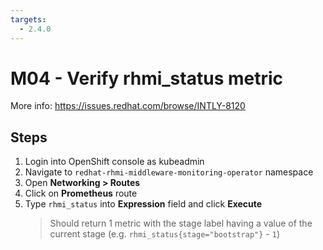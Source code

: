 ```yaml
---
targets:
  - 2.4.0
---
```


# M04 - Verify rhmi_status metric

More info: <https://issues.redhat.com/browse/INTLY-8120>

## Steps

1. Login into OpenShift console as kubeadmin
2. Navigate to `redhat-rhmi-middleware-monitoring-operator` namespace
3. Open **Networking > Routes**
4. Click on **Prometheus** route
5. Type `rhmi_status` into **Expression** field and click **Execute**
   > Should return 1 metric with the stage label having a value of the current stage (e.g. `rhmi_status{stage="bootstrap"}` - `1`)
